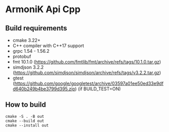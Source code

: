 # ArmoniK Api Cpp

## Build requirements
- cmake 3.22+
- C++ compiler with C++17 support
- grpc 1.54 - 1.56.2
- protobuf
- fmt 10.1.0 (https://github.com/fmtlib/fmt/archive/refs/tags/10.1.0.tar.gz)
- simdjson 3.2.2 (https://github.com/simdjson/simdjson/archive/refs/tags/v3.2.2.tar.gz)
- gtest (https://github.com/google/googletest/archive/03597a01ee50ed33e9dfd640b249b4be3799d395.zip) (if BUILD_TEST=ON)

## How to build
```shell
cmake -S . -B out
cmake --build out
cmake --install out
```
